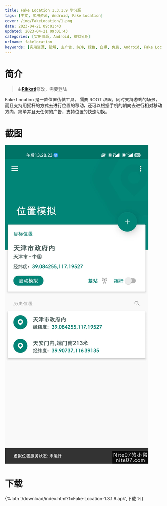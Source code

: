 ```yaml
---
title: Fake Location 1.3.1.9 学习版
tags: [中文, 实用资源, Android, Fake Location]
cover: /img/FakeLocation/1.png
date: 2023-04-21 09:01:43
updated: 2023-04-21 09:01:43
categories: [实用资源, Android, 模拟分身]
urlname: fakelocation
keywords: [实用资源, 破解, 去广告, 纯净, 绿色, 白嫖, 免费, Android, Fake Location]
---
```


# 简介

> 由[**Rikkati**](/laiyuan)修改，需要登陆

Fake Location 是一款位置伪装工具。 需要 ROOT 权限，同时支持游戏的场景，而且支持用摇杆的方式去进行位置的移动，还可以根据手机的朝向去进行相对移动方向，简单并且无任何的广告，支持位置的快速切换。

# 截图

![](/img/FakeLocation/2.jpg)

# 下载

{% btn '/download/index.html?f=Fake-Location-1.3.1.9.apk',下载 %}
